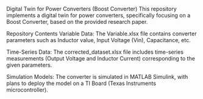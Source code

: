 Digital Twin for Power Converters (Boost Converter)
This repository implements a digital twin for power converters, specifically focusing on a Boost Converter, based on the provided research paper.

Repository Contents
Variable Data: The Variable.xlsx file contains converter parameters such as Inductor value, Input Voltage (Vin), Capacitance, etc.

Time-Series Data: The corrected_dataset.xlsx file includes time-series measurements (Output Voltage and Inductor Current) corresponding to the given parameters.

Simulation Models: The converter is simulated in MATLAB Simulink, with plans to deploy the model on a TI Board (Texas Instruments microcontroller).
